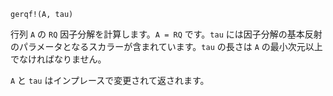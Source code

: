 ```
gerqf!(A, tau)
```

行列 `A` の `RQ` 因子分解を計算します。`A = RQ` です。`tau` には因子分解の基本反射のパラメータとなるスカラーが含まれています。`tau` の長さは `A` の最小次元以上でなければなりません。

`A` と `tau` はインプレースで変更されて返されます。
